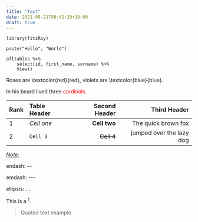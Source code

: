```yaml
---
title: "Test"
date: 2021-08-21T08:42:29+10:00
draft: true
---
```


```{r}
library(fitzRoy)

paste("Hello", "World")

afltables %>%
    select(id, first_name, surname) %>%
    View()

```

Roses are \textcolor{red}{red}, violets are \textcolor{blue}{blue}.

In his beard lived three <span style="color:red">cardinals</span>.

| Rank | Table Header | Second Header | Third Header             |
| :--- | :----------- | ------------: | -----------------------: |
| 1    | *Cell one*   | **Cell two**  | The quick brown fox      |
| 2    | `Cell 3`     | ~~Cell 4~~    | jumped over the lazy dog |

*[Note:](https://somethingpositive.net/)*

endash: --

emdash: ---

ellipsis: ...

This is a <sup>1</sup>. 

> Quoted text example. 